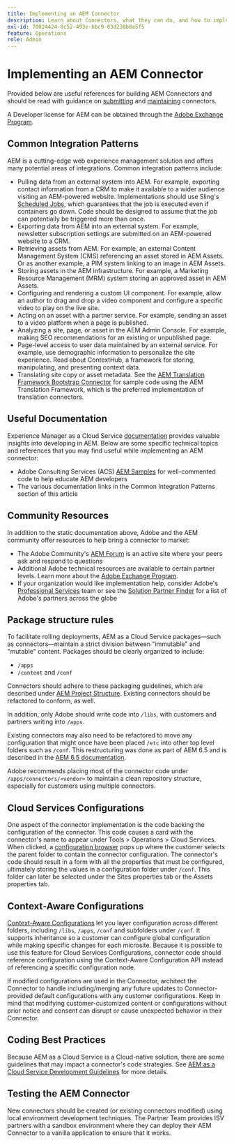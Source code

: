 ```yaml
---
title: Implementing an AEM Connector
description: Learn about Connectors, what they can do, and how to implement these valuable tools in Experience Manager.
exl-id: 70024424-8c52-493e-bbc9-03d238b8a5f5
feature: Operations
role: Admin
---
```


Implementing an AEM Connector
=============================

Provided below are useful references for building AEM Connectors and should be read with guidance on [submitting](submit.md) and [maintaining](maintain.md) connectors.

A Developer license for AEM can be obtained through the [Adobe Exchange Program](https://partners.adobe.com/technologyprogram/experiencecloud.html).

Common Integration Patterns
---------------------------

AEM is a cutting-edge web experience management solution and offers many potential areas of integrations. Common integration patterns include:

* Pulling data from an external system into AEM. For example, exporting contact information from a CRM to make it available to a wider audience visiting an AEM-powered website.  Implementations should use Sling's [Scheduled Jobs](https://sling.apache.org/documentation/bundles/apache-sling-eventing-and-job-handling.html#scheduled-jobs), which guarantees that the job is executed even if containers go down. Code should be designed to assume that the job can potentially be triggered more than once. 
* Exporting data from AEM into an external system. For example, newsletter subscription settings are submitted on an AEM-powered website to a CRM.
* Retrieving assets from AEM. For example, an external Content Management System (CMS) referencing an asset stored in AEM Assets. Or as another example, a PIM system linking to an image in AEM Assets.
* Storing assets in the AEM infrastructure. For example, a Marketing Resource Management (MRM) system storing an approved asset in AEM Assets.
* Configuring and rendering a custom UI component. For example, allow an author to drag and drop a video component and configure a specific video to play on the live site. 
* Acting on an asset with a partner service. For example, sending an asset to a video platform when a page is published.
* Analyzing a site, page, or asset in the AEM Admin Console. For example, making SEO recommendations for an existing or unpublished page.
* Page-level access to user data maintained by an external service. For example, use demographic information to personalize the site experience. Read about ContextHub, a framework for storing, manipulating, and presenting context data. 
* Translating site copy or asset metadata. See the [AEM Translation Framework Bootstrap Connector](https://github.com/Adobe-Marketing-Cloud/aem-translation-framework-bootstrap-connector) for sample code using the AEM Translation Framework, which is the preferred implementation of translation connectors.


Useful Documentation
--------------------

Experience Manager as a Cloud Service [documentation](../overview/introduction.md) provides valuable insights into developing in AEM. Below are some specific technical topics and references that you may find useful while implementing an AEM connector:

* Adobe Consulting Services (ACS) [AEM Samples](https://adobe-consulting-services.github.io/acs-aem-samples/) for well-commented code to help educate AEM developers
* The various documentation links in the Common Integration Patterns section of this article

Community Resources 
--------------------

In addition to the static documentation above, Adobe and the AEM community offer resources to help bring a connector to market:

* The Adobe Community's [AEM Forum](https://help-forums.adobe.com/content/adobeforums/en/experience-manager-forum/adobe-experience-manager.html) is an active site where your peers ask and respond to questions
* Additional Adobe technical resources are available to certain partner levels. Learn more about the [Adobe Exchange Program](https://partners.adobe.com/technologyprogram/experiencecloud.html).
* If your organization would like implementation help, consider Adobe's [Professional Services](https://solutionpartners.adobe.com/s/directory) team or see the [Solution Partner Finder](https://solutionpartners.adobe.com/s/directory/) for a list of Adobe's partners across the globe

Package structure rules
-----------------------

To facilitate rolling deployments, AEM as a Cloud Service packages&mdash;such as connectors&mdash;maintain a strict division between "immutable" and "mutable" content. Packages should be clearly organized to include:

* `/apps`
* `/content` and `/conf`

Connectors should adhere to these packaging guidelines, which are described under [AEM Project Structure](/help/implementing/developing/introduction/aem-project-content-package-structure.md). Existing connectors should be refactored to conform, as well.

In addition, only Adobe should write code into `/libs`, with customers and partners writing into `/apps`.

Existing connectors may also need to be refactored to move any configuration that might once have been placed `/etc` into other top level folders such as `/conf`. This restructuring was done as part of AEM 6.5 and is described in the [AEM 6.5 documentation](https://experienceleague.adobe.com/en/docs/experience-manager-65/content/implementing/deploying/restructuring/repository-restructuring).

Adobe recommends placing most of the connector code under `/apps/connectors/<vendor>` to maintain a clean repository structure, especially for customers using multiple connectors.

Cloud Services Configurations
-----------------------------

One aspect of the connector implementation is the code backing the configuration of the connector. This code causes a card with the connector's name to appear under Tools > Operations > Cloud Services. When clicked, a [configuration browser](/help/implementing/developing/introduction/configurations.md#using-configuration-browser) pops up where the customer selects the parent folder to contain the connector configuration. The connector's code should result in a form with all the properties that must be configured, ultimately storing the values in a configuration folder under `/conf`. This folder can later be selected under the Sites properties tab or the Assets properties tab.


Context-Aware Configurations
-----------------------------

[Context-Aware Configurations](https://sling.apache.org/documentation/bundles/context-aware-configuration/context-aware-configuration.html) let you layer configuration across different folders, including `/libs`, `/apps`, `/conf` and subfolders under `/conf`. It supports inheritance so a customer can configure global configuration while making specific changes for each microsite. Because it is possible to use this feature for Cloud Services Configurations, connector code should reference configuration using the Context-Aware Configuration API instead of referencing a specific configuration node.

If modified configurations are used in the Connector, architect the Connector to handle including/merging any future updates to Connector-provided default configurations with any customer configurations. Keep in mind that modifying customer-customized content or configurations without prior notice and consent can disrupt or cause unexpected behavior in their Connector.

Coding Best Practices
----------------------

Because AEM as a Cloud Service is a Cloud-native solution, there are some guidelines that may impact a connector's code strategies. See [AEM as a Cloud Service Development Guidelines](/help/implementing/developing/introduction/development-guidelines.md) for more details.

Testing the AEM Connector
-------------------------

New connectors should be created (or existing connectors modified) using local environment development techniques. The Partner Team provides ISV partners with a sandbox environment where they can deploy their AEM Connector to a vanilla application to ensure that it works.
